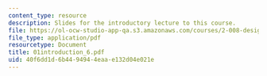 ```yaml
---
content_type: resource
description: Slides for the introductory lecture to this course.
file: https://ol-ocw-studio-app-qa.s3.amazonaws.com/courses/2-008-design-and-manufacturing-ii-spring-2004/40f6dd1d6b4494944eaae132d04e021e_01introduction_6.pdf
file_type: application/pdf
resourcetype: Document
title: 01introduction_6.pdf
uid: 40f6dd1d-6b44-9494-4eaa-e132d04e021e
---
```

